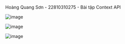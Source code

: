 Hoàng Quang Sơn - 22810310275 - Bài tập Context API





![image](https://github.com/user-attachments/assets/760f16fd-382e-401c-9335-ce766b5fd29a)




![image](https://github.com/user-attachments/assets/93180ec0-832a-47c1-9ef2-be7bbb0e1ee5)





![image](https://github.com/user-attachments/assets/c7d295ef-ea5b-47cc-a022-a86b1c512293)

